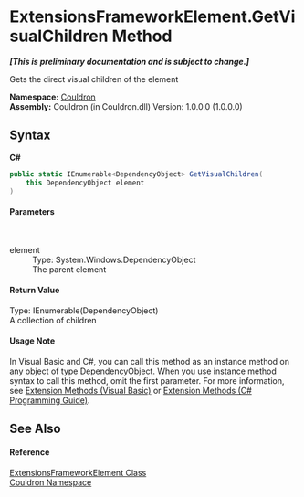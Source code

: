 # ExtensionsFrameworkElement.GetVisualChildren Method 
 _**\[This is preliminary documentation and is subject to change.\]**_

Gets the direct visual children of the element

**Namespace:**&nbsp;<a href="N_Couldron">Couldron</a><br />**Assembly:**&nbsp;Couldron (in Couldron.dll) Version: 1.0.0.0 (1.0.0.0)

## Syntax

**C#**<br />
``` C#
public static IEnumerable<DependencyObject> GetVisualChildren(
	this DependencyObject element
)
```


#### Parameters
&nbsp;<dl><dt>element</dt><dd>Type: System.Windows.DependencyObject<br />The parent element</dd></dl>

#### Return Value
Type: IEnumerable(DependencyObject)<br />A collection of children

#### Usage Note
In Visual Basic and C#, you can call this method as an instance method on any object of type DependencyObject. When you use instance method syntax to call this method, omit the first parameter. For more information, see <a href="http://msdn.microsoft.com/en-us/library/bb384936.aspx">Extension Methods (Visual Basic)</a> or <a href="http://msdn.microsoft.com/en-us/library/bb383977.aspx">Extension Methods (C# Programming Guide)</a>.

## See Also


#### Reference
<a href="T_Couldron_ExtensionsFrameworkElement">ExtensionsFrameworkElement Class</a><br /><a href="N_Couldron">Couldron Namespace</a><br />